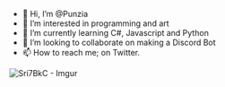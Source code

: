 - 👋 Hi, I’m @Punzia
- 👀 I’m interested in programming and art
- 🌱 I’m currently learning C#, Javascript and Python 
- 💞️ I’m looking to collaborate on making a Discord Bot
- 📫 How to reach me; on Twitter.

<!---
Punzia/Punzia is a ✨ special ✨ repository because its `README.md` (this file) appears on your GitHub profile.
You can click the Preview link to take a look at your changes.
--->
![Sri7BkC - Imgur](https://user-images.githubusercontent.com/28727157/147994746-d6836d86-dce3-41e6-881a-61fbb2591c2f.gif)
